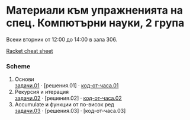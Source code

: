 # Материали към упражненията на спец. Компютърни науки, 2 група

Всеки вторник от 12:00 до 14:00 в зала 306.

[Racket cheat sheet](https://docs.racket-lang.org/racket-cheat/index.html)

### Scheme
1. Основи
   <br />
   [задачи.01] · [решения.01] · [код-от-часа.01]
2. Рекурсия и итерация
   <br />
   [задачи.02] · [решения.02] · [код-от-часа.02]
3. Accumulate и функции от по-висок ред
   <br />
   [задачи.03] · [решения.03] · [код-от-часа.03]


[задачи.01]: 01.scheme.basics/
[решения.01-]: 01.scheme.basics/solutions/
[код-от-часа.01]: 01.scheme.basics/class.01.rkt

[задачи.02]: 02.scheme.rec-iter/
[решения.02-]: 02.scheme.rec-iter/solutions/
[код-от-часа.02]: 02.scheme.rec-iter/class.02.rkt

[задачи.03]: 03.scheme.accumulate
[решения.03-]: 03.scheme.accumulate/solutions/
[код-от-часа.03-]: 03.scheme.accumulate/class.03.rkt
